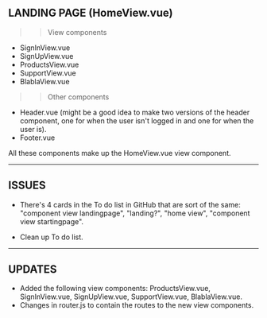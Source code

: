 ## LANDING PAGE (HomeView.vue)

> > View components

- SignInView.vue
- SignUpView.vue
- ProductsView.vue
- SupportView.vue
- BlablaView.vue

> > Other components

- Header.vue (might be a good idea to make two versions of the header component, one for when the user isn't logged in and one for when the user is).
- Footer.vue

All these components make up the HomeView.vue view component.

---

## ISSUES

- There's 4 cards in the To do list in GitHub that are sort of the same: "component view landingpage", "landing?", "home view", "component view startingpage".

- Clean up To do list.

---

## UPDATES

- Added the following view components: ProductsView.vue, SignInView.vue, SignUpView.vue, SupportView.vue, BlablaView.vue.
- Changes in router.js to contain the routes to the new view components.
